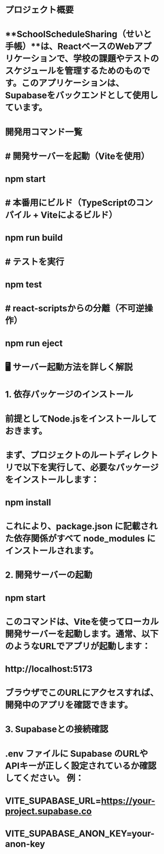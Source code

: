 # プロジェクト概要

# 

# \*\*SchoolScheduleSharing（せいと手帳）\*\*は、ReactベースのWebアプリケーションで、学校の課題やテストのスケジュールを管理するためのものです。このアプリケーションは、Supabaseをバックエンドとして使用しています。

# 

# 開発用コマンド一覧

# 

# \# 開発サーバーを起動（Viteを使用）

# npm start

# 

# \# 本番用にビルド（TypeScriptのコンパイル + Viteによるビルド）

# npm run build

# 

# \# テストを実行

# npm test

# 

# \# react-scriptsからの分離（不可逆操作）

# npm run eject

# 

# 🖥️ サーバー起動方法を詳しく解説

# 

# 1\. 依存パッケージのインストール

# 

# 前提としてNode.jsをインストールしておきます。

# まず、プロジェクトのルートディレクトリで以下を実行して、必要なパッケージをインストールします：

# 

# npm install

# 

# これにより、package.json に記載された依存関係がすべて node\_modules にインストールされます。

# 

# 2\. 開発サーバーの起動

# 

# npm start

# 

# このコマンドは、Viteを使ってローカル開発サーバーを起動します。通常、以下のようなURLでアプリが起動します：

# 

# http://localhost:5173

# 

# ブラウザでこのURLにアクセスすれば、開発中のアプリを確認できます。

# 

# 3\. Supabaseとの接続確認

# 

# .env ファイルに Supabase のURLやAPIキーが正しく設定されているか確認してください。 例：

# 

# VITE\_SUPABASE\_URL=https://your-project.supabase.co

# VITE\_SUPABASE\_ANON\_KEY=your-anon-key





